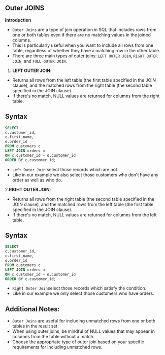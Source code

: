 ## Outer JOINS

**Introduction**

- `Outer Joins` are a type of join operation in SQL that includes rows from one or both tables even if there are no matching values in the joined columns.
-  This is particularly useful when you want to include all rows from one table, regardless of whether they have a matching row in the other table.
- There are three main types of outer joins: `LEFT OUTER JOIN`, `RIGHT OUTER JOIN`, and `FULL OUTER JOIN`. 


1. **LEFT OUTER JOIN**:
- Returns all rows from the left table (the first table specified in the JOIN clause), and the matched rows from the right table (the second table specified in the JOIN clause).
- If there's no match, NULL values are returned for columns from the right table.

## Syntax

```sql
SELECT 
c.customer_id, 
c.first_name, 
o.order_id 
FROM customers c 
LEFT JOIN orders o 
ON c.customer_id = o.customer_id 
ORDER BY c.customer_id;
```
- `Left Outer Join` select those records which are not.
- Like in our example we also select those customers who don't have any order as well as who do.

2.**RIGHT OUTER JOIN**:
- Returns all rows from the right table (the second table specified in the JOIN clause), and the matched rows from the left table (the first table specified in the JOIN clause).
- If there's no match, NULL values are returned for columns from the left table.

## Syntax

```sql
SELECT 
c.customer_id, 
c.first_name, 
o.order_id 
FROM customers c 
LEFT JOIN orders o 
ON c.customer_id = o.customer_id 
ORDER BY c.customer_id;
```

- `Right Outer Join`select those records which satisfy the condition.
- Like in our example we only select those customers who have orders.

## Additional Notes:

- `Outer Joins` are useful for including unmatched rows from one or both tables in the result set.
- When using outer joins, be mindful of NULL values that may appear in columns from the table without a match.
- Choose the appropriate type of outer join based on your specific requirements for including unmatched rows.



















